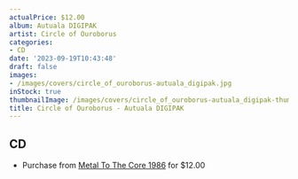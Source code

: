 ```yaml
---
actualPrice: $12.00
album: Autuala DIGIPAK
artist: Circle of Ouroborus
categories:
- CD
date: '2023-09-19T10:43:48'
draft: false
images:
- /images/covers/circle_of_ouroborus-autuala_digipak.jpg
inStock: true
thumbnailImage: /images/covers/circle_of_ouroborus-autuala_digipak-thumb.jpg
title: Circle of Ouroborus - Autuala DIGIPAK
---
```


## CD
* Purchase from [Metal To The Core 1986](https://metaltothecore1986.com/shop/circle-of-ouroborus-autuala-digipak-cd/) for $12.00
